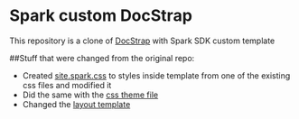 # Spark custom DocStrap

This repository is a clone of [DocStrap](https://github.com/terryweiss/docstrap) with Spark SDK custom template

##Stuff that were changed from the original repo:
* Created [site.spark.css](https://github.com/spark-developer/custom-docstrap/blob/master/template/static/styles/site.spark.css) to styles inside template from one of the existing css files and modified it
* Did the same with the [css theme file](https://github.com/spark-developer/custom-docstrap/blob/master/themes/spark/styles/site.spark.css)
* Changed the [layout template](https://github.com/spark-developer/custom-docstrap/blob/master/template/tmpl/layout.tmpl) 
